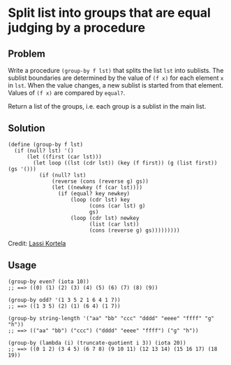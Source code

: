 # Split list into groups that are equal judging by a procedure

## Problem

Write a procedure `(group-by f lst)` that splits the list `lst` into
sublists. The sublist boundaries are determined by the value of `(f x)`
for each element `x` in `lst`. When the value changes, a new sublist
is started from that element. Values of `(f x)` are compared by
`equal?`.

Return a list of the groups, i.e. each group is a sublist in the main
list.

## Solution

```
(define (group-by f lst)
  (if (null? lst) '()
      (let ((first (car lst)))
        (let loop ((lst (cdr lst)) (key (f first)) (g (list first)) (gs '()))
          (if (null? lst)
              (reverse (cons (reverse g) gs))
              (let ((newkey (f (car lst))))
                (if (equal? key newkey)
                    (loop (cdr lst) key
                          (cons (car lst) g)
                          gs)
                    (loop (cdr lst) newkey
                          (list (car lst))
                          (cons (reverse g) gs)))))))))
```

Credit: [Lassi Kortela](https://github.com/lassik)

## Usage

```
(group-by even? (iota 10))
;; ==> ((0) (1) (2) (3) (4) (5) (6) (7) (8) (9))
```

```
(group-by odd? '(1 3 5 2 1 6 4 1 7))
;; ==> ((1 3 5) (2) (1) (6 4) (1 7))
```

```
(group-by string-length '("aa" "bb" "ccc" "dddd" "eeee" "ffff" "g" "h"))
;; ==> (("aa" "bb") ("ccc") ("dddd" "eeee" "ffff") ("g" "h"))
```

```
(group-by (lambda (i) (truncate-quotient i 3)) (iota 20))
;; ==> ((0 1 2) (3 4 5) (6 7 8) (9 10 11) (12 13 14) (15 16 17) (18 19))
```
